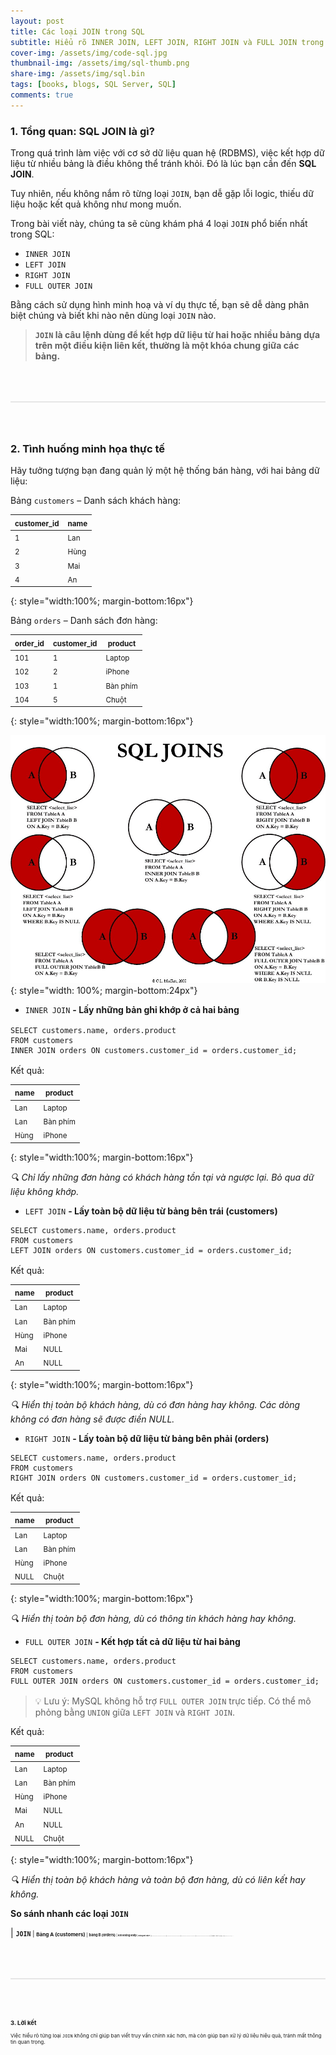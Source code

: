 ```yaml
---
layout: post
title: Các loại JOIN trong SQL
subtitle: Hiểu rõ INNER JOIN, LEFT JOIN, RIGHT JOIN và FULL JOIN trong SQL qua ví dụ thực tế.
cover-img: /assets/img/code-sql.jpg
thumbnail-img: /assets/img/sql-thumb.png
share-img: /assets/img/sql.bin
tags: [books, blogs, SQL Server, SQL]
comments: true
---
```


### 1. Tổng quan: SQL JOIN là gì?

Trong quá trình làm việc với cơ sở dữ liệu quan hệ (RDBMS), việc kết hợp dữ liệu từ nhiều bảng là điều không thể tránh khỏi. Đó là lúc bạn cần đến **SQL JOIN**.

Tuy nhiên, nếu không nắm rõ từng loại `JOIN`, bạn dễ gặp lỗi logic, thiếu dữ liệu hoặc kết quả không như mong muốn.

Trong bài viết này, chúng ta sẽ cùng khám phá 4 loại `JOIN` phổ biến nhất trong SQL:

* `INNER JOIN`
* `LEFT JOIN`
* `RIGHT JOIN`
* `FULL OUTER JOIN`

Bằng cách sử dụng hình minh hoạ và ví dụ thực tế, bạn sẽ dễ dàng phân biệt chúng và biết khi nào nên dùng loại `JOIN` nào.

>**`JOIN` là câu lệnh dùng để kết hợp dữ liệu từ hai hoặc nhiều bảng dựa trên một điều kiện liên kết, thường là một khóa chung giữa các bảng.**


<div style="border: 1px solid #e6e6e6; margin:64px 0"></div>

### 2. Tình huống minh họa thực tế
Hãy tưởng tượng bạn đang quản lý một hệ thống bán hàng, với hai bảng dữ liệu:  

Bảng `customers` – Danh sách khách hàng:

| <small>**customer_id**<small/> | <small>**name**<small/> | 
|----------------------|-------------------------------------|
| <small>1<small/> | <small>Lan<small/> |
| <small>2<small/> | <small>Hùng<small/> | 
| <small>3<small/> | <small>Mai<small/> | 
| <small>4<small/> | <small>An<small/> |
{: style="width:100%; margin-bottom:16px"}

Bảng `orders` – Danh sách đơn hàng:


| <small>**order_id**<small/> | <small>**customer_id**<small/> | <small>**product**<small/> |
|----------------------|-------------------------------------|---------------------------------------------------------------------|
| <small>101<small/> | <small>1<small/> | <small>Laptop<small/> | 
| <small>102<small/> | <small>2<small/> | <small>iPhone<small/> |
| <small>103<small/> | <small>1<small/> | <small>Bàn phím<small/> | 
| <small>104<small/> | <small>5<small/> | <small>Chuột<small/> |
{: style="width:100%; margin-bottom:16px"}

![sql-joins](../assets/img/sql-joins.jpg){: style="width: 100%; margin-bottom:24px"}


* `INNER JOIN` **- Lấy những bản ghi khớp ở cả hai bảng**
<div style='margin-top:16px'></div>

```
SELECT customers.name, orders.product
FROM customers
INNER JOIN orders ON customers.customer_id = orders.customer_id;
```

<div style='margin-bottom:16px'></div>

Kết quả:

| <small>**name**<small/> | <small>**product**<small/> | 
|----------------------|-------------------------------------|
| <small>Lan<small/> | <small>Laptop<small/> |
| <small>Lan<small/> | <small>Bàn phím<small/> | 
| <small>Hùng<small/> | <small>iPhone<small/> | 
{: style="width:100%; margin-bottom:16px"}

*🔍 Chỉ lấy những đơn hàng có khách hàng tồn tại và ngược lại. Bỏ qua dữ liệu không khớp.*

* `LEFT JOIN` **- Lấy toàn bộ dữ liệu từ bảng bên trái (customers)**

```
SELECT customers.name, orders.product
FROM customers
LEFT JOIN orders ON customers.customer_id = orders.customer_id;
```

<div style='margin-bottom:16px'></div>

Kết quả:

| <small>**name**<small/> | <small>**product**<small/> | 
|----------------------|-------------------------------------|
| <small>Lan<small/> | <small>Laptop<small/> |
| <small>Lan<small/> | <small>Bàn phím<small/> | 
| <small>Hùng<small/> | <small>iPhone<small/> | 
| <small>Mai<small/> | <small>NULL<small/> |
| <small>An<small/> | <small>NULL<small/> | 
{: style="width:100%; margin-bottom:16px"}

*🔍 Hiển thị toàn bộ khách hàng, dù có đơn hàng hay không. Các dòng không có đơn hàng sẽ được điền NULL.*

* `RIGHT JOIN` **- Lấy toàn bộ dữ liệu từ bảng bên phải (orders)**

```
SELECT customers.name, orders.product
FROM customers
RIGHT JOIN orders ON customers.customer_id = orders.customer_id;
```

<div style='margin-bottom:16px'></div>

Kết quả:

| <small>**name**<small/> | <small>**product**<small/> | 
|----------------------|-------------------------------------|
| <small>Lan<small/> | <small>Laptop<small/> |
| <small>Lan<small/> | <small>Bàn phím<small/> | 
| <small>Hùng<small/> | <small>iPhone<small/> | 
| <small>NULL<small/> | <small>Chuột<small/> |
{: style="width:100%; margin-bottom:16px"}

*🔍 Hiển thị toàn bộ đơn hàng, dù có thông tin khách hàng hay không.*

* `FULL OUTER JOIN` **- Kết hợp tất cả dữ liệu từ hai bảng**

```
SELECT customers.name, orders.product
FROM customers
FULL OUTER JOIN orders ON customers.customer_id = orders.customer_id;
```

<div style='margin-bottom:16px'></div>

>💡 Lưu ý: MySQL không hỗ trợ `FULL OUTER JOIN` trực tiếp. Có thể mô phỏng bằng `UNION` giữa `LEFT JOIN` và `RIGHT JOIN`.

Kết quả:

| <small>**name**<small/> | <small>**product**<small/> | 
|----------------------|-------------------------------------|
| <small>Lan<small/> | <small>Laptop<small/> |
| <small>Lan<small/> | <small>Bàn phím<small/> | 
| <small>Hùng<small/> | <small>iPhone<small/> | 
| <small>Mai<small/> | <small>NULL<small/> |
| <small>An<small/> | <small>NULL<small/> | 
| <small>NULL<small/> | <small>Chuột<small/> | 
{: style="width:100%; margin-bottom:16px"}

*🔍 Hiển thị toàn bộ khách hàng và toàn bộ đơn hàng, dù có liên kết hay không.*

**So sánh nhanh các loại `JOIN`**


| <small>**`JOIN`**<small/> | <small>**Bảng A (customers)**<small/> | <small>**bảng B (orders)**<small/> | <small>**Khi không khớp**<small/> | <small>**Dùng khi nào?**<small/> |
|----------------------|----------------------|----------------------|----------------------|
| <small>`INNER JOIN`<small/> | <small>Có khớp<small/> | <small>Có khớp<small/> | <small>Bỏ qua<small/>| <small>Chỉ cần dữ liệu có liên hệ từ cả hai bảng<small/>|
| <small>`LEFT JOIN`<small/> | <small>Tất cả<small/> | <small>Có khớp<small/> | <small>NULL bên phải<small/>| <small>Giữ toàn bộ dữ liệu bảng chính (bảng A)<small/>|
| <small>`RIGHT JOIN`<small/> | <small>Có khớp<small/> | <small>Tất cả<small/> | <small>NULL bên trái<small/>| <small>Giữ toàn bộ dữ liệu bảng phụ (bảng B)<small/>|
| <small>`FULL OUTER JOIN`<small/> | <small>Tất cả<small/> | <small>Tất cả<small/> | <small>NULL nếu không khớp<small/>| <small>Tổng hợp đầy đủ dữ liệu từ cả hai bảng, kể cả không khớp<small/>|
{: style="width:100%"}

<div style="border: 1px solid #e6e6e6; margin:64px 0"></div>

### 3. Lời kết
Việc hiểu rõ từng loại `JOIN` không chỉ giúp bạn viết truy vấn chính xác hơn, mà còn giúp bạn xử lý dữ liệu hiệu quả, tránh mất thông tin quan trọng.

